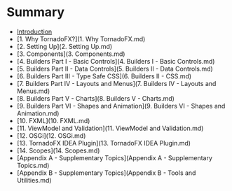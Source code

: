 Summary
=======

-	[Introduction](README.md)
-	[1. Why TornadoFX?](1. Why TornadoFX.md)
-	[2. Setting Up](2. Setting Up.md)
-	[3. Components](3. Components.md)
-	[4. Builders Part I - Basic Controls](4. Builders I - Basic Controls.md)
-	[5. Builders Part II - Data Controls](5. Builders II - Data Controls.md)
-	[6. Builders Part III - Type Safe CSS](6. Builders II - CSS.md)
-	[7. Builders Part IV - Layouts and Menus](7. Builders IV - Layouts and Menus.md)
-	[8. Builders Part V - Charts](8. Builders V - Charts.md)
-	[9. Builders Part VI - Shapes and Animation](9. Builders VI - Shapes and Animation.md)
-	[10. FXML](10. FXML.md)
-	[11. ViewModel and Validation](11. ViewModel and Validation.md)
-	[12. OSGi](12. OSGi.md)
-	[13. TornadoFX IDEA Plugin](13. TornadoFX IDEA Plugin.md)
-	[14. Scopes](14. Scopes.md)
-	[Appendix A - Supplementary Topics](Appendix A - Supplementary Topics.md)
-	[Appendix B - Supplementary Topics](Appendix B - Tools and Utilities.md)
